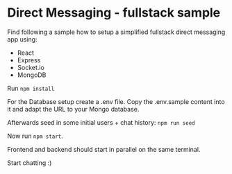# Direct Messaging - fullstack sample

Find following a sample how to setup a simplified fullstack direct messaging app using:

- React
- Express
- Socket.io
- MongoDB

Run `npm install`

For the Database setup create a .env file. Copy the .env.sample content into it and adapt the URL to your Mongo database.

Afterwards seed in some initial users + chat history: `npm run seed`

Now run `npm start`. 

Frontend and backend should start in parallel on the same terminal.

Start chatting :)


